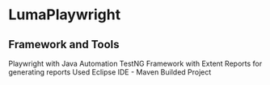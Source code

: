 # LumaPlaywright

## Framework and Tools
Playwright with Java Automation
TestNG Framework with Extent Reports for generating reports
Used Eclipse IDE - Maven Builded Project
